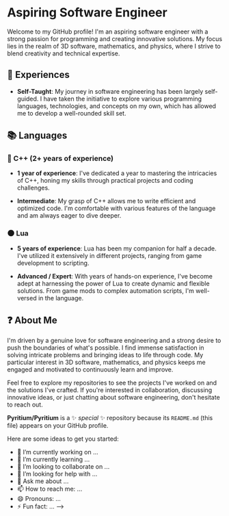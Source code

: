 # Aspiring Software Engineer

Welcome to my GitHub profile! I'm an aspiring software engineer with a strong passion for programming and creating innovative solutions. My focus lies in the realm of 3D software, mathematics, and physics, where I strive to blend creativity and technical expertise.

## 🔰 Experiences

- **Self-Taught**: My journey in software engineering has been largely self-guided. I have taken the initiative to explore various programming languages, technologies, and concepts on my own, which has allowed me to develop a well-rounded skill set.

## 📚 Languages

### 🧰 C++ (2+ years of experience)

- **1 year of experience**: I've dedicated a year to mastering the intricacies of C++, honing my skills through practical projects and coding challenges.

- **Intermediate**: My grasp of C++ allows me to write efficient and optimized code. I'm comfortable with various features of the language and am always eager to dive deeper.

### 🌑 Lua

- **5 years of experience**: Lua has been my companion for half a decade. I've utilized it extensively in different projects, ranging from game development to scripting.

- **Advanced / Expert**: With years of hands-on experience, I've become adept at harnessing the power of Lua to create dynamic and flexible solutions. From game mods to complex automation scripts, I'm well-versed in the language.

## ❓ About Me

I'm driven by a genuine love for software engineering and a strong desire to push the boundaries of what's possible. I find immense satisfaction in solving intricate problems and bringing ideas to life through code. My particular interest in 3D software, mathematics, and physics keeps me engaged and motivated to continuously learn and improve.

Feel free to explore my repositories to see the projects I've worked on and the solutions I've crafted. If you're interested in collaboration, discussing innovative ideas, or just chatting about software engineering, don't hesitate to reach out.

**Pyritium/Pyritium** is a ✨ _special_ ✨ repository because its `README.md` (this file) appears on your GitHub profile.

Here are some ideas to get you started:

- 🔭 I’m currently working on ...
- 🌱 I’m currently learning ...
- 👯 I’m looking to collaborate on ...
- 🤔 I’m looking for help with ...
- 💬 Ask me about ...
- 📫 How to reach me: ...
- 😄 Pronouns: ...
- ⚡ Fun fact: ...
-->
